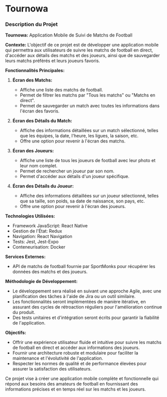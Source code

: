 # Tournowa

### Description du Projet

**Tournowa:** Application Mobile de Suivi de Matchs de Football

**Contexte:** L'objectif de ce projet est de développer une application mobile qui permettra aux utilisateurs de suivre les matchs de football en direct, d'accéder aux détails des matchs et des joueurs, ainsi que de sauvegarder leurs matchs préférés et leurs joueurs favoris.

**Fonctionnalités Principales:**

1. **Écran des Matchs:**
   - Affiche une liste des matchs de football.
   - Permet de filtrer les matchs par "Tous les matchs" ou "Matchs en direct".
   - Permet de sauvegarder un match avec toutes les informations dans l'écran des favoris.

2. **Écran des Détails du Match:**
   - Affiche des informations détaillées sur un match sélectionné, telles que les équipes, la date, l'heure, les ligues, la saison, etc.
   - Offre une option pour revenir à l'écran des matchs.

3. **Écran des Joueurs:**
   - Affiche une liste de tous les joueurs de football avec leur photo et leur nom complet.
   - Permet de rechercher un joueur par son nom.
   - Permet d'accéder aux détails d'un joueur spécifique.

4. **Écran des Détails du Joueur:**
   - Affiche des informations détaillées sur un joueur sélectionné, telles que sa taille, son poids, sa date de naissance, son pays, etc.
   - Offre une option pour revenir à l'écran des joueurs.

**Technologies Utilisées:**
- Framework JavaScript: React Native
- Gestion de l'État: Redux
- Navigation: React Navigation
- Tests: Jest, Jest-Expo
- Conteneurisation: Docker

**Services Externes:**
- API de matchs de football fournie par SportMonks pour récupérer les données des matchs et des joueurs.

**Méthodologie de Développement:**
- Le développement sera réalisé en suivant une approche Agile, avec une planification des tâches à l'aide de Jira ou un outil similaire.
- Les fonctionnalités seront implémentées de manière itérative, en assurant des cycles de rétroaction réguliers pour l'amélioration continue du produit.
- Des tests unitaires et d'intégration seront écrits pour garantir la fiabilité de l'application.

**Objectifs:**
- Offrir une expérience utilisateur fluide et intuitive pour suivre les matchs de football en direct et accéder aux informations des joueurs.
- Fournir une architecture robuste et modulaire pour faciliter la maintenance et l'évolutivité de l'application.
- Respecter les normes de qualité et de performance élevées pour assurer la satisfaction des utilisateurs.

Ce projet vise à créer une application mobile complète et fonctionnelle qui répond aux besoins des amateurs de football en fournissant des informations précises et en temps réel sur les matchs et les joueurs.
